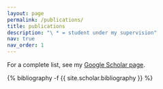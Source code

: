 ```yaml
---
layout: page
permalink: /publications/
title: publications
description: "\ * = student under my supervision"
nav: true
nav_order: 1
---
```

<!-- _pages/publications.md -->
<div class="publications">

For a complete list, see my <a href="https://scholar.google.com/citations?user=rqpdaP0AAAAJ">Google Scholar page</a>.

{% bibliography -f {{ site.scholar.bibliography }} %}

</div>
